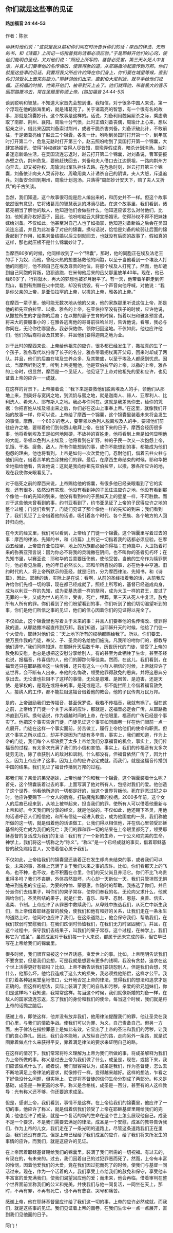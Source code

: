 ﻿## 你们就是这些事的见证

#### 路加福音 24:44-53

作者：陈张

*耶稣对他们说：“这就是我从前和你们同在时所告诉你们的话：摩西的律法、先知的书，和《诗篇》上所记一切指着我的话都必须应验。”于是耶稣开他们的心窍，使他们能明白圣经，又对他们说：“照经上所写的，基督必受害，第三天从死人中复活，并且人们要奉他的名传悔改、使罪得赦的道，从耶路撒冷起直传到万邦。你们就是这些事的见证。我要将我父所应许的降在你们身上，你们要在城里等候，直到你们领受从上面来的能力。”耶稣领他们出来，直到伯大尼附近，就举手给他们祝福。正祝福的时候，他离开他们，被带到天上去了。他们就拜他，带着极大的喜乐回耶路撒冷去，常在圣殿里称颂上帝。(路加福音 24:44-53)*

谈到聪明和智慧，不知道大家首先会想到谁。我相信，对于很多中国人来说，第一个浮现在他的脑海里的，就是诸葛亮了。关于诸葛亮的智慧，有一个很有名的故事，那就是锦囊妙计。这个故事是这样的。话说，刘备利用魏吴厮杀之际，乘虚袭取了南郡、荆州、襄阳。周瑜十分气愤，此时正值刘备丧偶，周瑜计上心来，想以招亲之计，借此来囚禁刘备索讨荆州，或者干脆杀害刘备。刘备识破此计，不敢前往，于是诸葛亮给了赵云三个锦囊，各含一计。吩咐到吴国时打开第一个，到年底时打开第二个，危急无路时打开第三个。赵云照吩咐到了吴国打开第一个锦囊，大肆宣扬婚讯，使得“孙权嫁妹”变得人尽皆知，周瑜弄假成真，暗杀计划泡汤。当刘备迷恋新婚生活，在吴国流连忘返时，赵云打开第二个锦囊，对刘备说，曹军要报赤壁之仇，荆州危急，要他赶快回去，刘备和夫人借口去江边祭祖，一路向荆州方向奔去。却又被孙权、周瑜派出军队拦住去路。在危急时刻，赵云打开第三个锦囊，刘备依计向夫人哭诉孙权、周瑜用美人计诱杀自己的阴谋，夫人大怒，斥退追兵。刘备安全回到荆州，周瑜计划泡汤。只落得“周郎妙计安天下，赔了夫人又折兵”的千古笑谈。

当然，我们知道，这个故事很可能是后人编出来的，和历史并不一样。但这个故事依然很有意思，它将诸葛亮的智慧表达的淋漓尽致。在这个故事里，我们看到，诸葛亮相当了解他的敌人，他知道他们会做些什么，他知道应该怎么对付他们，比如，他知道孙权好面子，因此，他吩咐赵云大肆宣扬婚讯，使得孙权不得不把妹妹嫁给刘备。不仅如此，他甚至对自己人也了如指掌，他知道刘备新婚之后会在吴国流连忘返，并且为此准备了对应的锦囊。换句话说，恰恰是刘备的软弱让后面的锦囊起到了作用，如果刘备结婚以后立刻就回去，也就没有后面的故事了。假如真的这样，那也就压根不是什么锦囊妙计了。

当摩西80岁的时候，他同样收到了一个“锦囊”，那时，他的同胞正在埃及法老王的手下为奴，而他，曾经火热的想要拯救他的同胞，以至于当他看到一个埃及人打他的同胞时，他不顾自己在埃及尊贵的地位，将那个埃及人打死了。然而，他却遭到自己同胞的背叛，狼狈逃跑，在米甸他后来的岳父那里放羊40年。现在，他已经80岁了，行将就木，再大的梦想也被岁月磨平了。有一天，他带着羊群走到何烈山，看到有荆棘在火中焚烧，却没有烧毁。有一个声音向他呼喊，对他说：“我是你父亲的上帝，是亚伯拉罕的上帝，以撒的上帝，雅各的上帝。”

在摩西一辈子里，他可能无数次地从他的父亲，他的家族那里听说这位上帝，那是他的祖先亚伯拉罕、以撒、雅各的上帝，在亚伯拉罕没有孩子的时候，应许他说，从撒拉所生的才是你的后裔；在以撒的妻子生育的时候，指着以扫和雅各预言说，将来大的要服事小的；在雅各逃离他的哥哥前往哈兰时，告诉他说，看哪，我必与你同在，无论你往哪里去，我必保佑你，领你归回这地。不仅如此，他也应许他们，他们的后裔将会及其繁多，并且他们要得迦南之地为业。

对于此时的摩西来说，上帝给他祖先的应许，很多都已经发生了，撒拉真的生了一个孩子，雅各取代以扫得了长子的名分，雅各带着拐杖离开父母，回来时却成了两队。并且，他们的后裔在埃及生养众多，及其繁盛，以至于埃及人都感到忧虑。因此，当摩西听到这里，听到上帝提醒他，他是亚伯拉罕的上帝，以撒的上帝，雅各的上帝时，很显然，摩西是一个见证人，他见证了上帝对他祖先的爱和应许，也见证着上帝的应许一一成就。

在这样的背景下，上帝接着说：“我下来是要救他们脱离埃及人的手，领他们从那地上来，到美好与宽阔之地，到流奶与蜜之地，就是迦南人、赫人、亚摩利人、比利洗人、希未人、耶布斯人之地。我必与你同在。这就是我差派你去，给你的凭据：你把百姓从埃及领出来之后，你们必在这山上事奉上帝。”在这里，就像我们开始的故事一样，你可以说，上帝给了摩西一个锦囊，这个锦囊里装着未来将会发生的事情。摩西，一个80岁的老人，要带领以色列人脱离埃及人的手，要领他们前往应许之地，要带着他们到何烈山敬拜上帝。在接下来的日子，摩西会经历很多事，他将看到埃及王是如何地刚硬，不放神的百姓走，他将看到上帝是如何显明他的大能，带领以色列人出埃及；他将看到在旷野，神的子民一次又一次抱怨上帝，饥饿、干渴、疲惫、敌人，所有你能想到的事，或你不能想到的事，都能成为他们抱怨的理由，他也将看到，上帝是如何一次次爱他们，忍耐他们，借着云柱火柱与他们同在，借着羔羊的血涂抹他们的罪。最后，在摩西生命结束的时候，耶和华把全地指给他看，告诉他说：这就是我向你祖先亚伯拉罕，以撒，雅各所应许的地，现在我使你亲眼看见了。

对于临死之前的摩西来说，上帝赐给他的锦囊，有很多他已经亲眼看到了它的实现，还有很多，依然没有实现，他没有看到神的子民住进应许之地，他没有看到那个像他一样的先知的到来，他没有看到神的子民如天上的星星一样，不可胜数。而对于这些他未曾看到的事，约书亚看到了，约书亚见证了上帝的子民得应许之地的整个过程；门徒们看到了，门徒们见证了那个像他一样的先知的到来；我们看到了，我们见证了上帝借着他的话语，吸引着各个时代、各个民族、各个地方的人回转归向他。

在今天的经文里，我们可以看到，上帝给了门徒一个锦囊。这个锦囊里写着过去的事：摩西的律法、先知的书，和《诗篇》上所记一切指着我的话都必须应验。在摩西五经里，上帝应许亚伯拉罕，地上的万族都必因你得福；在诗篇中，大卫指着将来的弥赛亚预言说：因为你必不将我的灵魂撇在阴间，也不叫你的圣者见朽坏；在先知书里，以赛亚说：耶和华的旨意要压伤他，使他受苦。当他的生命作为赎罪祭时，他必看见后裔，他的年日必然长久。耶和华所喜悦的事，必在他手中亨通。旧约时代的人，将上帝所默示的圣经，就是旧约，分为摩西律法、先知书，和《诗篇》，因此，耶稣的话，实际上是在说：看啊，从前的圣经指着我的话，从前我应许给你们先祖一切的事，现在都已经成就了，照经上所写的，基督已经道成肉身，成为以利亚一样的先知，成为麦基洗德一样的祭司，成为大卫一样的君王，度过了无罪的一生，又成为世人的羔羊，受害，死亡，埋葬，第三天从死人中复活，赦免所有人所有的罪。你们看到了他们盼望看到的事，你们听到了他们切切渴望听到的事，你们是他们所信之事的见证，他们的信心因着你们的见证得以完全了。

不仅如此，这个锦囊里也写着关于未来的事：并且人们要奉他的名传悔改、使罪得赦的道，从耶路撒冷起直传到万邦。我们知道，当耶稣升天的时候，他给了门徒一个大使命，耶稣对他们说：“天上地下所有的权柄都赐给我了。所以，你们要去，使万民作我的门徒，奉父、子、圣灵的名给他们施洗，凡我所吩咐你们的，都教导他们遵守。”我们同样知道，在耶稣升天后数千年，历世历代的门徒，领受了上帝的赦免和安慰，也总是想把这安慰分享给别人，有的甚至为此牺牲了生命。甚至圣经也说，报福音，传喜信的人，他们的脚踪何等佳美。然而，在这儿，我们看到，在福音还只在耶路撒冷这一块传播，还只有这么一小群人相信的时候，上帝就应许了这世界，会不断有人出来，奉他的名悔改，领受他罪得赦免的恩典，并将这恩典分享出去。无论谁也拦阻不了这样的事情，无论是患难、是困苦、是迫害，还是天使、是掌权的，是现在或将来的事，是死或是活，都不能拦阻上帝借着福音赦免人，接纳人的工作，都不能拦阻这福音借着他的教会，他的子民传向万民万邦。

是的，上帝鼓励我们去传福音，甚至保罗说，我若不传福音，我就有祸了。但在这之前，上帝给了门徒一个关于未来的应许，那就是，这福音必定会广传，从耶路撒冷直到万邦。换句话说，作为超越时间的上帝，在他眼里，福音的广传已经是个事实了。他把这个事实告诉门徒，门徒见证这个事实如同画卷一样在他们眼前一点一点展开。门徒在这样一个事实面前，劳苦做工，履行上帝给他们的使命和职责。但这个事实之所以成立，却并不是因为门徒有多辛苦，事实上，我们都知道，作为上帝的门徒，我们每个人都浪费了太多上帝给我们分享福音的机会，事实上，我们传福音的过程，有太多次充满了我们的小信和害怕，事实上，我们的传福音有太多次徒劳无功，除了收获别人的敌对和讽刺，什么都没有，但福音依然广传了，因为什么，因为上帝应许了这事，因为上帝的应许必定成就。而我们，就是这福音传播到中国的结果。我们见证了福音传播到万邦的过程。

那我们呢？亲爱的弟兄姐妹，上帝也给了你和我一个锦囊，这个锦囊装着什么呢？首先，这个锦囊装着过去的事，上面写满了他对所有人，包括对我们的爱。他创造了这个世界，他看他所造的一切都是好的，当这个世界背叛他，死在罪恶过犯之中时，他应许要赐下一个女人的后裔，打破魔鬼和罪的权柄。2000多年前，这个女人的后裔已经来到，从地上被举起来，担当我们的罪。使所有人可以借着他重新与上帝和好。今天我们所分享的经文，就是他说的。不仅如此，他还赐下圣灵，用他的话语呼召人们相信他，和所有信徒一起进入教会，成为他国度的一员。我们称他所做的这一切，就是借着他的话语做工，让我们得以相信他，并在信心里领受耶稣基督的死亡成为我们的死亡：我们的罪和罪一切的结果在上帝眼里都死了，领受耶稣基督的复活成为我们的复活：我们有了一个新的生命，一个公义和完美的生命。神学上，我们将这一切称之为“称义”。“称义”是一个已经成就的事实，借着耶稣基督的赦免赐给世人，又借着信心属于我们。

不仅如此，上帝给我们的锦囊里还装着正在发生却尚未结束的事，或者我们可以说，未来的事，圣经上充满了关于我们未来之事的应许。比如，你们看那天上的飞鸟，也不种，也不收，也不积蓄在仓里，你们的天父尚且养活它。你们不比飞鸟贵重得多吗？我们不丧胆，外体虽然毁坏，内心却一天新似一天。我们只管坦然无惧地来到施恩的宝座前，为要的怜恤、蒙恩惠，作随时的帮助。我拣选了你们，并且分派你们去结果子，叫你们的果子常存，使你们奉我的名，无论向父求什么，他就赐给你们。圣灵所结的果子，就是仁爱、喜乐、和平、忍耐、恩慈、良善、信实、温柔、节制。上帝应许了从罪恶中救赎我们，从卑贱中拣选我们，从死亡中新生我们，当上帝借着耶稣基督的赦免，使我们和他有和好的关系，让我们走在一条永生的道路上时，他同时也应许了我们，在这条道路上，他会保守我们、帮助我们，在我们软弱时安慰我们，在我们跌倒时怜恤我们，在我们无力时坚固我们，并且，在这个过程中，保守我们去结果子，叫我们的果子常存，这个过程，在神学上，我们称它为“成圣”，虽然成圣对于我们每一个人来说，都属于还未完成的事，但它早已写在上帝给我们的锦囊里。

很多时候，我们很容易被这个世界诱惑，贪爱世上的事。比如，上帝明明告诉我们不要贪婪，但是我们会想，可是我就是想要有更多的钱啊，我没有贪婪，追求在这个世上活得更好有错吗？比如，上帝不断告诉我们要饶恕别人，但是我们会想，凭什么，他那么坏，他给我造成了这么大的损失，我必须找他赔偿，这样才公平。我们打着各种冠冕堂皇地借口，公开地否定上帝的律法，觉得我们的想法和追求才是正确的。但这样的想法，实际上装满了我们的自私和污秽。亲爱的弟兄姐妹们，你们是这样吗？我知道，我常常这样。每当这个时候，我们就像新婚的刘备一样，在敌人的国家流连忘返，忘了我们的身份和我们的使命，每当这个时候，我们就是将上帝的话抛之脑后。

感谢上帝，即使这样，他并没有放弃我们，他用律法提醒我们的罪，他让圣灵在我们心里，与我们的情欲争战。使我们可以为罪、为义，自己责备自己。但另一方面，由于律法在指控罪恶上是如此有效，它显出了上帝的圣洁和我们的污秽，让我们的良心挣扎。因此，我们会本能地，从放纵自己的路，走向另外一条路，就是试图靠着做点什么来获得平安，靠着满足律法的要求来证明自己的路。

在这样的情况下，我们常常将称义理解为上帝为我们所做的事，将成圣解释为我们为上帝所做的事。称义是过去上帝为我们做了什么，成圣是，现在，或接下来，我们应该做点什么了。或者说，我们很容易认为，成圣是我们，作为基督徒，怎么去不断地满足上帝律法的要求，就像修行一样，变得越来越好。这样的想法，乍看之下好像没什么问题，但实际上，它却将基督徒的信仰生命分割成了两部分。称义是基础，成圣是一种更高的水平。称义是合格线，成圣是一百分，甚至有的人这样教导：光有称义还不够，你还要追求成圣。

但是，感谢上帝，我们看到，事情不是这样。在上帝给我们的锦囊里，他应许了一切的事，他应许了称义，就是借着信我们领受了上帝在耶稣基督里赐给我们的完美；他也应许了成圣，就是一个复活的新的生命在这个世上怎么展现他自己。成圣不是一个要求，不是我们需要去满足的律法，成圣是一个安慰，成圣的教导告诉我们，作为上帝的儿女，我们走在了一条光明的道路上，尽管这条道路我们正在里面，我们还没有走完。但是上帝已经给了我们成圣的应许，给了我们将来所发生的事情的应许。而我们，就是这应许的见证。

在上帝因着耶稣基督赐给我们的锦囊里。装满了我们所需的一切祝福。有过去的，有现在的，有未来的。过去，我们因着自己的过犯罪恶而死了。然而，上帝有丰富的怜悯，因着他爱我们的大爱，竟在我们因过犯而死了的时候，使我们与基督一同活过来。现在，作为一个活着的人，我们享受上帝给我们的赦免和保守，享受他丰丰富富的爱充满我们，使我们渴望回应他的爱；而未来，他会再临，借着审判在整个世界面前宣称我们的公义和完美，并使我们与他一同复活，一同坐在天上，那时，不再有罪，不再有死亡，也不再有悲哀、哭号和痛苦。

感谢上帝，他在耶稣基督里应许给了我们这一切的事，上帝的应许必然成就，而我们，就是这些事的见证。我们见证着上帝的画卷，在我们生命中一点一点展开，直到我们见他面的日子。

阿门！

